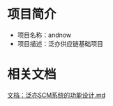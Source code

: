 # 项目简介
- 项目名称：andnow
- 项目描述：泛亦供应链基础项目




# 相关文档
[文档：泛亦SCM系统的功能设计.md](http://note.youdao.com/noteshare?id=6862c33a1fb6f90cc174c8ab34522d1e&sub=EAC8C1FDADFF4EAEB0DA6BF18F0E2DE8)